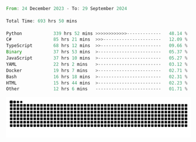 <!--START_SECTION:waka-->

```rust
From: 24 December 2023 - To: 29 September 2024

Total Time: 693 hrs 50 mins

Python            339 hrs 52 mins >>>>>>>>>>>>-------------   48.14 %
C#                85 hrs 21 mins  >>>----------------------   12.09 %
TypeScript        68 hrs 12 mins  >>-----------------------   09.66 %
Binary            37 hrs 53 mins  >------------------------   05.37 %
JavaScript        37 hrs 10 mins  >------------------------   05.27 %
YAML              22 hrs 2 mins   >------------------------   03.12 %
Docker            19 hrs 7 mins   >------------------------   02.71 %
Bash              16 hrs 18 mins  >------------------------   02.31 %
HTML              15 hrs 44 mins  >------------------------   02.23 %
Other             12 hrs 6 mins   -------------------------   01.71 %
```

<!--END_SECTION:waka-->


<picture>
  <source media="(prefers-color-scheme: dark)" srcset="https://raw.githubusercontent.com/jeerawut97/jeerawut97/output/github-contribution-grid-snake.svg">
  <img alt="github contribution grid snake animation" src="https://raw.githubusercontent.com/jeerawut97/jeerawut97/output/github-contribution-grid-snake.svg">
</picture>
